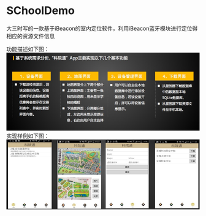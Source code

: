 # SChoolDemo
大三时写的一款基于iBeacon的室内定位软件，利用iBeacon蓝牙模块进行定位得相应的资源文件信息


功能描述如下图：
![image](https://github.com/ChrisTiiii/SChoolDemo/blob/master/screenshots/function.jpg)
实现样例如下图：
![image](https://github.com/ChrisTiiii/SChoolDemo/blob/master/screenshots/locationScreen.jpg)
